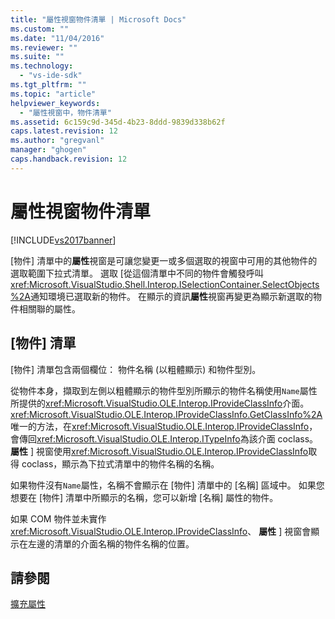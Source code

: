```yaml
---
title: "屬性視窗物件清單 | Microsoft Docs"
ms.custom: ""
ms.date: "11/04/2016"
ms.reviewer: ""
ms.suite: ""
ms.technology: 
  - "vs-ide-sdk"
ms.tgt_pltfrm: ""
ms.topic: "article"
helpviewer_keywords: 
  - "屬性視窗中，物件清單"
ms.assetid: 6c159c9d-345d-4b23-8ddd-9839d338b62f
caps.latest.revision: 12
ms.author: "gregvanl"
manager: "ghogen"
caps.handback.revision: 12
---
```

# 屬性視窗物件清單
[!INCLUDE[vs2017banner](../../code-quality/includes/vs2017banner.md)]

\[物件\] 清單中的**屬性**視窗是可讓您變更一或多個選取的視窗中可用的其他物件的選取範圍下拉式清單。  選取 \[從這個清單中不同的物件會觸發呼叫<xref:Microsoft.VisualStudio.Shell.Interop.ISelectionContainer.SelectObjects%2A>通知環境已選取新的物件。  在顯示的資訊**屬性**視窗再變更為顯示新選取的物件相關聯的屬性。  
  
## \[物件\] 清單  
 \[物件\] 清單包含兩個欄位： 物件名稱 \(以粗體顯示\) 和物件型別。  
  
 從物件本身，擷取到左側以粗體顯示的物件型別所顯示的物件名稱使用`Name`屬性所提供的<xref:Microsoft.VisualStudio.OLE.Interop.IProvideClassInfo>介面。  <xref:Microsoft.VisualStudio.OLE.Interop.IProvideClassInfo.GetClassInfo%2A>唯一的方法，在<xref:Microsoft.VisualStudio.OLE.Interop.IProvideClassInfo>，會傳回<xref:Microsoft.VisualStudio.OLE.Interop.ITypeInfo>為該介面 coclass。  **屬性** \] 視窗使用<xref:Microsoft.VisualStudio.OLE.Interop.IProvideClassInfo>取得 coclass，顯示為下拉式清單中的物件名稱的名稱。  
  
 如果物件沒有`Name`屬性，名稱不會顯示在 \[物件\] 清單中的 \[名稱\] 區域中。  如果您想要在 \[物件\] 清單中所顯示的名稱，您可以新增 \[名稱\] 屬性的物件。  
  
 如果 COM 物件並未實作<xref:Microsoft.VisualStudio.OLE.Interop.IProvideClassInfo>、 **屬性** \] 視窗會顯示在左邊的清單的介面名稱的物件名稱的位置。  
  
## 請參閱  
 [擴充屬性](../../extensibility/internals/extending-properties.md)
